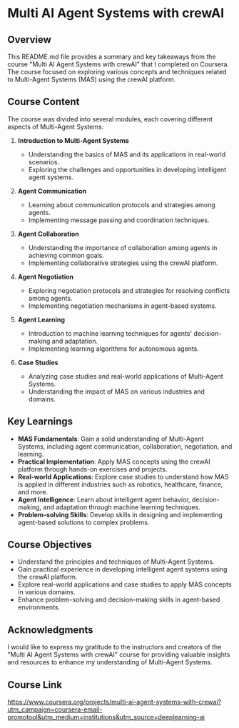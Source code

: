 # Multi AI Agent Systems with crewAI 


## Overview
This README.md file provides a summary and key takeaways from the course "Multi AI Agent Systems with crewAI" that I completed on Coursera. The course focused on exploring various concepts and techniques related to Multi-Agent Systems (MAS) using the crewAI platform.

## Course Content
The course was divided into several modules, each covering different aspects of Multi-Agent Systems:

1. **Introduction to Multi-Agent Systems**
   - Understanding the basics of MAS and its applications in real-world scenarios.
   - Exploring the challenges and opportunities in developing intelligent agent systems.

2. **Agent Communication**
   - Learning about communication protocols and strategies among agents.
   - Implementing message passing and coordination techniques.

3. **Agent Collaboration**
   - Understanding the importance of collaboration among agents in achieving common goals.
   - Implementing collaborative strategies using the crewAI platform.

4. **Agent Negotiation**
   - Exploring negotiation protocols and strategies for resolving conflicts among agents.
   - Implementing negotiation mechanisms in agent-based systems.

5. **Agent Learning**
   - Introduction to machine learning techniques for agents' decision-making and adaptation.
   - Implementing learning algorithms for autonomous agents.

6. **Case Studies**
   - Analyzing case studies and real-world applications of Multi-Agent Systems.
   - Understanding the impact of MAS on various industries and domains.

## Key Learnings
- **MAS Fundamentals**: Gain a solid understanding of Multi-Agent Systems, including agent communication, collaboration, negotiation, and learning.
- **Practical Implementation**: Apply MAS concepts using the crewAI platform through hands-on exercises and projects.
- **Real-world Applications**: Explore case studies to understand how MAS is applied in different industries such as robotics, healthcare, finance, and more.
- **Agent Intelligence**: Learn about intelligent agent behavior, decision-making, and adaptation through machine learning techniques.
- **Problem-solving Skills**: Develop skills in designing and implementing agent-based solutions to complex problems.

## Course Objectives
- Understand the principles and techniques of Multi-Agent Systems.
- Gain practical experience in developing intelligent agent systems using the crewAI platform.
- Explore real-world applications and case studies to apply MAS concepts in various domains.
- Enhance problem-solving and decision-making skills in agent-based environments.


## Acknowledgments
I would like to express my gratitude to the instructors and creators of the "Multi AI Agent Systems with crewAI" course for providing valuable insights and resources to enhance my understanding of Multi-Agent Systems.

## Course Link
https://www.coursera.org/projects/multi-ai-agent-systems-with-crewai?utm_campaign=coursera-email-promotool&utm_medium=institutions&utm_source=deeplearning-ai

